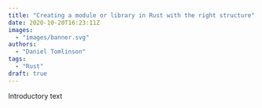 ```yaml
---
title: "Creating a module or library in Rust with the right structure"
date: 2020-10-20T16:23:11Z
images:
  - "images/banner.svg"
authors:
  - "Daniel Tomlinson"
tags:
  - "Rust"
draft: true
---
```


Introductory text

<!--more-->
